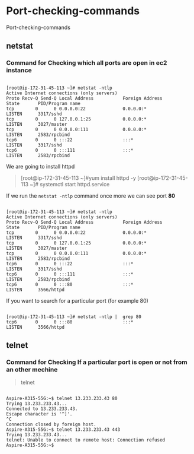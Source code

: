 # Port-checking-commands
Port-checking-commands

## netstat

### Command for Checking which all ports are open in ec2 instance

```

[root@ip-172-31-45-113 ~]# netstat -ntlp
Active Internet connections (only servers)
Proto Recv-Q Send-Q Local Address           Foreign Address         State       PID/Program name    
tcp        0      0 0.0.0.0:22              0.0.0.0:*               LISTEN      3317/sshd           
tcp        0      0 127.0.0.1:25            0.0.0.0:*               LISTEN      3027/master         
tcp        0      0 0.0.0.0:111             0.0.0.0:*               LISTEN      2583/rpcbind        
tcp6       0      0 :::22                   :::*                    LISTEN      3317/sshd           
tcp6       0      0 :::111                  :::*                    LISTEN      2583/rpcbind   

```

We are going to install httpd

> [root@ip-172-31-45-113 ~]#yum install httpd -y
> [root@ip-172-31-45-113 ~]# systemctl start httpd.service 


If we run the `netstat -ntlp` command once more we can see port **80**

```

[root@ip-172-31-45-113 ~]# netstat -ntlp
Active Internet connections (only servers)
Proto Recv-Q Send-Q Local Address           Foreign Address         State       PID/Program name    
tcp        0      0 0.0.0.0:22              0.0.0.0:*               LISTEN      3317/sshd           
tcp        0      0 127.0.0.1:25            0.0.0.0:*               LISTEN      3027/master         
tcp        0      0 0.0.0.0:111             0.0.0.0:*               LISTEN      2583/rpcbind        
tcp6       0      0 :::22                   :::*                    LISTEN      3317/sshd           
tcp6       0      0 :::111                  :::*                    LISTEN      2583/rpcbind        
tcp6       0      0 :::80                   :::*                    LISTEN      3566/httpd  

```

If you want to search for a particular port (for example 80)

```

[root@ip-172-31-45-113 ~]# netstat -ntlp |  grep 80
tcp6       0      0 :::80                   :::*                    LISTEN      3566/httpd 

```

## telnet

### Command for Checking If a particular port is open or not from an other mechine

>telnet <Public IP> <port number>

```
  
Aspire-A315-55G:~$ telnet 13.233.233.43 80
Trying 13.233.233.43...
Connected to 13.233.233.43.
Escape character is '^]'.
^C
Connection closed by foreign host.
Aspire-A315-55G:~$ telnet 13.233.233.43 443
Trying 13.233.233.43...
telnet: Unable to connect to remote host: Connection refused
Aspire-A315-55G:~$ 

```


